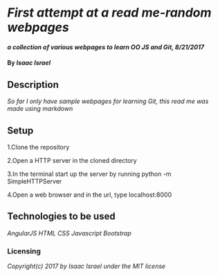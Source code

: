 # _First attempt at a read me-random webpages_

#### _a collection of various webpages to learn OO JS and Git, 8/21/2017_

#### By _**Isaac Israel**_

## Description
_So far I only have sample webpages for learning Git, this
  read me was made using markdown_

## Setup
  1.Clone the repository

  2.Open a HTTP server in the cloned directory

  3.In the terminal start up the server by running python -m SimpleHTTPServer

  4.Open a web browser and in the url, type localhost:8000


## Technologies to be used
_AngularJS
HTML
CSS
Javascript
Bootstrap_
### Licensing
_Copyright(c) 2017 by Isaac Israel under the MIT license_
